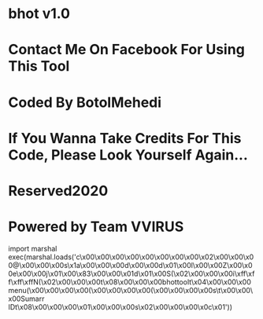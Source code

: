 # bhot v1.0
# Contact Me On Facebook For Using This Tool
# Coded By BotolMehedi
# If You Wanna Take Credits For This Code, Please Look Yourself Again...
# Reserved2020
# Powered by Team VVIRUS
import marshal
exec(marshal.loads('c\x00\x00\x00\x00\x00\x00\x00\x00\x02\x00\x00\x00@\x00\x00\x00s\x1a\x00\x00\x00d\x00\x00d\x01\x00l\x00\x00Z\x00\x00e\x00\x00j\x01\x00\x83\x00\x00\x01d\x01\x00S(\x02\x00\x00\x00i\xff\xff\xff\xffN(\x02\x00\x00\x00t\x08\x00\x00\x00bhottoolt\x04\x00\x00\x00menu(\x00\x00\x00\x00(\x00\x00\x00\x00(\x00\x00\x00\x00s\t\x00\x00\x00Sumarr IDt\x08\x00\x00\x00<module>\x01\x00\x00\x00s\x02\x00\x00\x00\x0c\x01'))